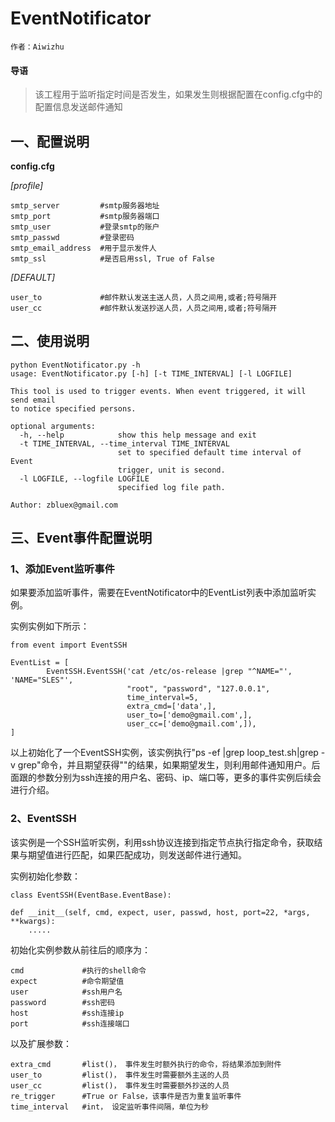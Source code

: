 # EventNotificator


`作者：Aiwizhu`

#### 导语

> 该工程用于监听指定时间是否发生，如果发生则根据配置在config.cfg中的配置信息发送邮件通知

## 一、配置说明

**config.cfg**

*[profile]*

    smtp_server         #smtp服务器地址
    smtp_port           #smtp服务器端口
    smtp_user           #登录smtp的账户
    smtp_passwd         #登录密码
    smtp_email_address  #用于显示发件人
    smtp_ssl            #是否启用ssl, True of False
    
*[DEFAULT]*

    user_to             #邮件默认发送主送人员，人员之间用,或者;符号隔开
    user_cc             #邮件默认发送抄送人员，人员之间用,或者;符号隔开
    
## 二、使用说明
    python EventNotificator.py -h
    usage: EventNotificator.py [-h] [-t TIME_INTERVAL] [-l LOGFILE]
    
    This tool is used to trigger events. When event triggered, it will send email
    to notice specified persons.
    
    optional arguments:
      -h, --help            show this help message and exit
      -t TIME_INTERVAL, --time_interval TIME_INTERVAL
                            set to specified default time interval of Event
                            trigger, unit is second.
      -l LOGFILE, --logfile LOGFILE
                            specified log file path.
    
    Author: zbluex@gmail.com

## 三、Event事件配置说明
### 1、添加Event监听事件
如果要添加监听事件，需要在EventNotificator中的EventList列表中添加监听实例。

实例实例如下所示：

    from event import EventSSH
    
    EventList = [
            EventSSH.EventSSH('cat /etc/os-release |grep "^NAME="', 'NAME="SLES"',
                              "root", "password", "127.0.0.1",
                              time_interval=5,
                              extra_cmd=['data',],
                              user_to=['demo@gmail.com',],
                              user_cc=['demo@gmail.com',]),
    ]
以上初始化了一个EventSSH实例，该实例执行"ps -ef |grep loop_test.sh|grep -v grep"命令，并且期望获得""的结果，如果期望发生，则利用邮件通知用户。后面跟的参数分别为ssh连接的用户名、密码、ip、端口等，更多的事件实例后续会进行介绍。

### 2、EventSSH
该实例是一个SSH监听实例，利用ssh协议连接到指定节点执行指定命令，获取结果与期望值进行匹配，如果匹配成功，则发送邮件进行通知。

实例初始化参数：

    class EventSSH(EventBase.EventBase):

    def __init__(self, cmd, expect, user, passwd, host, port=22, *args, **kwargs):
        .....
初始化实例参数从前往后的顺序为：

    cmd             #执行的shell命令
    expect          #命令期望值
    user            #ssh用户名
    password        #ssh密码
    host            #ssh连接ip
    port            #ssh连接端口
以及扩展参数：
    
    extra_cmd       #list()， 事件发生时额外执行的命令，将结果添加到附件
    user_to         #list()， 事件发生时需要额外主送的人员
    user_cc         #list()， 事件发生时需要额外抄送的人员
    re_trigger      #True or False，该事件是否为重复监听事件
    time_interval   #int， 设定监听事件间隔，单位为秒
